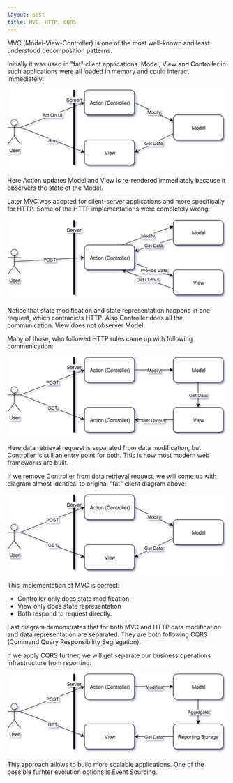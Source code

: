 ```yaml
---
layout: post
title: MVC, HTTP, CQRS
---
```


MVC (Model-View-Controller) is one of the most well-known and least understood decomposition patterns. 

Initially it was used in "fat" client applications. Model, View and Controller in such applications were all loaded in memory and could interact immediately:

![MVC on fat clients](/images/MVC_fat_client.png)

Here Action updates Model and View is re-rendered immediately because it observers the state of the Model.

Later MVC was adopted for cilent-server applications and more specifically for HTTP. Some of the HTTP implementations were completely wrong: 

![Completely wrong implementation of MVC on server](/images/MVC_Server_HTTP_Completely_Wrong.png)

Notice that state modification and state representation happens in one request, which contradicts HTTP. Also Controller does all the communication. View does not observer Model.

Many of those, who followed HTTP rules came up with following communication:

![Wrong implementation of MVC for HTTP](/images/MVC_Server_HTTP_Wrong.png)

Here data retrieval request is separated from data modification, but Controller is still an entry point for both. This is how most modern web frameworks are built.

If we remove Controller from data retrieval request, we will come up with diagram almost identical to original "fat" client diagram above:

![Correct implementation of MVC for HTTP](/images/MVC_Server_HTTP.png)

This implementation of MVC is correct:

 - Controller only does state modification
 - View only does state representation
 - Both respond to request directly.

Last diagram demonstrates that for both MVC and HTTP data modification and data representation are separated. They are both following CQRS (Command Query Responsibility Segregation).

If we apply CQRS further, we will get separate our business operations infrastructure from reporting:

![CQRS applied to web application](/images/MVC_Server_HTTP_CQRS.png)

This approach allows to build more scalable applications. One of the possible furhter evolution options is Event Sourcing.
